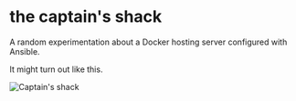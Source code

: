 # the captain's shack

A random experimentation about a Docker hosting server configured with Ansible.

It might turn out like this.

![Captain's shack](https://ipswich.files.wordpress.com/2014/09/lew_kilborn_shack.jpg)